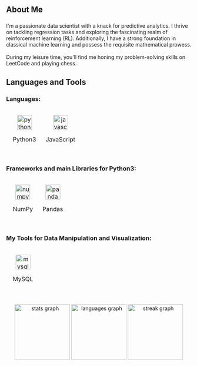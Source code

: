 
<h2 align="left">About Me</h2>

###

<p align="left">I'm a passionate data scientist with a knack for predictive analytics. I thrive on tackling regression tasks and exploring the fascinating realm of reinforcement learning (RL). Additionally, I have a strong foundation in classical machine learning and possess the requisite mathematical prowess.<br><br> During my leisure time, you'll find me honing my problem-solving skills on LeetCode and playing chess.</p>

###

<h2 align="left">Languages and Tools</h2>

###

<div style="clear: both;">
  <h3 align="left">Languages:</h3>
  <div style="overflow-x: auto; white-space: nowrap;">
    <table style="display: inline-block; border-collapse: separate; border-spacing: 10px 0;">
      <tr>
        <td align="center" style="text-align: center;">
          <img src="https://cdn.jsdelivr.net/gh/devicons/devicon/icons/python/python-original.svg" height="40" alt="python logo" />
          <p>Python3</p>
        </td>
        <td align="center" style="text-align: center;">
          <img src="https://cdn.jsdelivr.net/gh/devicons/devicon/icons/javascript/javascript-original.svg" height="40" alt="javascript logo" />
          <p>JavaScript</p>
        </td>
      </tr>
    </table>
  </div>

  <h3 align="left">Frameworks and main Libraries for Python3:</h3>
  <div style="overflow-x: auto; white-space: nowrap;">
    <table style="display: inline-block; border-collapse: separate; border-spacing: 10px 0;">
      <tr>
        <td align="center" style="text-align: center;">
          <img src="https://cdn.jsdelivr.net/gh/devicons/devicon/icons/numpy/numpy-original.svg" height="40" alt="numpy logo" />
          <p>NumPy</p>
        </td>
        <td align="center" style="text-align: center;">
          <img src="https://cdn.jsdelivr.net/gh/devicons/devicon/icons/pandas/pandas-original.svg" height="40" alt="pandas logo" />
          <p>Pandas</p>
        </td>
      </tr>
    </table>
  </div>

  <h3 align="left">My Tools for Data Manipulation and Visualization:</h3>
  <div style="overflow-x: auto; white-space: nowrap;">
    <table style="display: inline-block; border-collapse: separate; border-spacing: 10px 0;">
      <tr>
        <td align="center" style="text-align: center;">
          <img src="https://cdn.jsdelivr.net/gh/devicons/devicon/icons/mysql/mysql-original.svg" height="40" alt="mysql logo" />
          <p>MySQL</p>
        </td>
      </tr>
    </table>
  </div>
</div>

###

<div align="center">
  <img src="https://github-readme-stats.vercel.app/api?username=JonathanStiefel&hide_title=false&hide_rank=false&show_icons=true&include_all_commits=true&count_private=true&disable_animations=false&theme=dracula&locale=en&hide_border=false&order=1" height="150" alt="stats graph" />
  <img src="https://github-readme-stats.vercel.app/api/top-langs?username=JonathanStiefel&locale=en&hide_title=false&layout=compact&card_width=320&langs_count=5&theme=dracula&hide_border=false&order=2" height="150" alt="languages graph" />
  <img src="https://streak-stats.demolab.com?user=JonathanStiefel&locale=en&mode=daily&theme=dracula&hide_border=false&border_radius=5&order=3" height="150" alt="streak graph" />
</div>

###
